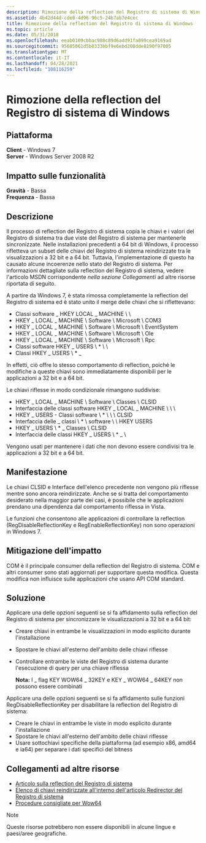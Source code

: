 ```yaml
---
description: Rimozione della reflection del Registro di sistema di Windows
ms.assetid: 4b42d44d-cde8-4d96-96c5-24b7ab7e4cec
title: Rimozione della reflection del Registro di sistema di Windows
ms.topic: article
ms.date: 05/31/2018
ms.openlocfilehash: eeab0109cbbac988c89d6add91fa899cea9169ad
ms.sourcegitcommit: 95685061d5b0333bbf9e6ebd208dde8190f97005
ms.translationtype: MT
ms.contentlocale: it-IT
ms.lasthandoff: 04/28/2021
ms.locfileid: "108116259"
---
```

# <a name="removal-of-windows-registry-reflection"></a>Rimozione della reflection del Registro di sistema di Windows

## <a name="platform"></a>Piattaforma

**Client** - Windows 7  
**Server** - Windows Server 2008 R2  









## <a name="feature-impact"></a>Impatto sulle funzionalità

 **Gravità** - Bassa  
**Frequenza** - Bassa  





## <a name="description"></a>Descrizione

Il processo di reflection del Registro di sistema copia le chiavi e i valori del Registro di sistema tra due viste del Registro di sistema per mantenerle sincronizzate. Nelle installazioni precedenti a 64 bit di Windows, il processo rifletteva un subset delle chiavi del Registro di sistema reindirizzate tra le visualizzazioni a 32 bit e a 64 bit. Tuttavia, l'implementazione di questo ha causato alcune incoerenze nello stato del Registro di sistema. Per informazioni dettagliate sulla reflection del Registro di sistema, vedere l'articolo MSDN corrispondente *nella sezione Collegamenti* ad altre risorse riportata di seguito.

A partire da Windows 7, è stata rimossa completamente la reflection del Registro di sistema ed è stato unito il merge delle chiavi che si riflettevano:

-   Classi software \_ HKEY LOCAL \_ MACHINE \\ \\
-   HKEY \_ LOCAL \_ MACHINE \\ Software \\ Microsoft \\ COM3
-   HKEY \_ LOCAL \_ MACHINE \\ Software \\ Microsoft \\ EventSystem
-   HKEY \_ LOCAL \_ MACHINE \\ Software \\ Microsoft \\ Ole
-   HKEY \_ LOCAL \_ MACHINE \\ Software \\ Microsoft \\ Rpc
-   Classi software HKEY \_ USERS \\ \* \\ \\
-   Classi HKEY \_ USERS \\ \* \_

In effetti, ciò offre lo stesso comportamento di reflection, poiché le modifiche a queste chiavi sono immediatamente disponibili per le applicazioni a 32 bit e a 64 bit.

Le chiavi riflesse in modo condizionale rimangono suddivise:

-   HKEY \_ LOCAL \_ MACHINE \\ Software \\ Classes \\ CLSID
-   Interfaccia delle classi software HKEY \_ LOCAL \_ MACHINE \\ \\ \\
-   HKEY \_ USERS - Classi software \\ \* \\ \\ \\ CLSID
-   Interfaccia delle \_ classi \\ \* \\ software \\ \\ HKEY USERS
-   HKEY \_ USERS \\ \* \_ Classes \\ CLSID
-   Interfaccia delle classi HKEY \_ USERS \\ \* \_ \\

Vengono usati per mantenere i dati che non devono essere condivisi tra le applicazioni a 32 bit e a 64 bit.

## <a name="manifestation"></a>Manifestazione

Le chiavi CLSID e Interface dell'elenco precedente non vengono più riflesse mentre sono ancora reindirizzate. Anche se si tratta del comportamento desiderato nella maggior parte dei casi, è possibile che le applicazioni prendano una dipendenza dal comportamento riflessa in Vista.

Le funzioni che consentono alle applicazioni di controllare la reflection (RegDisableReflectionKey e RegEnableReflectionKey) non sono operazioni in Windows 7.

## <a name="mitigation-of-impact"></a>Mitigazione dell'impatto

COM è il principale consumer della reflection del Registro di sistema. COM e altri consumer sono stati aggiornati per supportare questa modifica. Questa modifica non influisce sulle applicazioni che usano API COM standard.

## <a name="solution"></a>Soluzione

Applicare una delle opzioni seguenti se si fa affidamento sulla reflection del Registro di sistema per sincronizzare le visualizzazioni a 32 bit e a 64 bit:

-   Creare chiavi in entrambe le visualizzazioni in modo esplicito durante l'installazione
-   Spostare le chiavi all'esterno dell'ambito delle chiavi riflesse
-   Controllare entrambe le viste del Registro di sistema durante l'esecuzione di query per una chiave riflessa

    **Nota:** I \_ flag KEY WOW64 \_ 32KEY e KEY \_ WOW64 \_ 64KEY non possono essere combinati

Applicare una delle opzioni seguenti se si fa affidamento sulle funzioni RegDisableReflectionKey per disabilitare la reflection del Registro di sistema:

-   Creare le chiavi in entrambe le viste in modo esplicito durante l'installazione
-   Spostare le chiavi all'esterno dell'ambito delle chiavi riflesse
-   Usare sottochiavi specifiche della piattaforma (ad esempio x86, amd64 e ia64) per separare i dati specifici del bitness

## <a name="links-to-other-resources"></a>Collegamenti ad altre risorse

-   [Articolo sulla reflection del Registro di sistema](../winprog64/registry-reflection.md)
-   [Elenco di chiavi reindirizzate all'interno dell'articolo Redirector del Registro di sistema](../winprog64/registry-redirector.md)
-   [Procedure consigliate per Wow64](/windows-hardware/drivers/display/microsoft-windows-vista-display-driver-64-bit-issues)

> [!Note]  
> Queste risorse potrebbero non essere disponibili in alcune lingue e paesi/aree geografiche.

 

 

 
